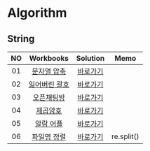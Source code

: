 # Algorithm 

## String
|<center>NO|<center>Workbooks|<center>Solution|<center>Memo|
|:---:|:---:|:---:|:---:|
|01|[문자열 압축](https://school.programmers.co.kr/learn/courses/30/lessons/60057)|[바로가기](./Solution/문자열%20압축)| |
|02|[잃어버린 괄호](https://www.acmicpc.net/problem/1541)|[바로가기](./Solution/잃어버린%20괄호)||
|03|[오픈채팅방](https://school.programmers.co.kr/learn/courses/30/lessons/42888)|[바로가기](./Solution/오픈채팅방)| |
|04|[제곱암호](https://edu.goorm.io/learn/lecture/33428/%EC%95%8C%EA%B3%A0%EB%A6%AC%EC%A6%98-%EB%A8%BC%EB%8D%B0%EC%9D%B4-%EC%B1%8C%EB%A6%B0%EC%A7%80-%ED%95%B4%EC%84%A4/lesson/1682313/6%EC%A3%BC%EC%B0%A8-%EB%B3%B5%EC%8A%B5%EB%AC%B8%EC%A0%9C-2-%EC%A0%9C%EA%B3%B1%EC%95%94%ED%98%B8)|[바로가기](./Solution/제곱암호)| |
|05|[알람 어플](https://level.goorm.io/exam/47879/%EC%95%8C%EB%9E%8C-%EC%96%B4%ED%94%8C/quiz/1)|[바로가기](./Solution/알람%20어플)| |
|06|[파일명 정렬](https://school.programmers.co.kr/learn/courses/30/lessons/17686)|[바로가기](./Solution/파일명%20정렬)| re.split() |
